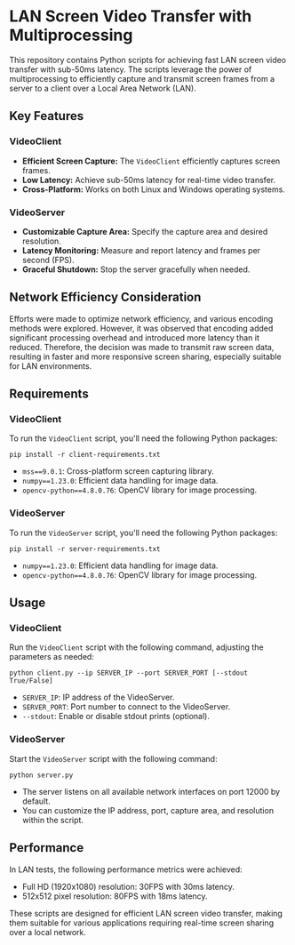 # LAN Screen Video Transfer with Multiprocessing

This repository contains Python scripts for achieving fast LAN screen video transfer with sub-50ms latency. The scripts leverage the power of multiprocessing to efficiently capture and transmit screen frames from a server to a client over a Local Area Network (LAN).

## Key Features

### VideoClient

-   **Efficient Screen Capture:** The `VideoClient` efficiently captures screen frames.
-   **Low Latency:** Achieve sub-50ms latency for real-time video transfer.
-   **Cross-Platform:** Works on both Linux and Windows operating systems.

### VideoServer

-   **Customizable Capture Area:** Specify the capture area and desired resolution.
-   **Latency Monitoring:** Measure and report latency and frames per second (FPS).
-   **Graceful Shutdown:** Stop the server gracefully when needed.

## Network Efficiency Consideration

Efforts were made to optimize network efficiency, and various encoding methods were explored. However, it was observed that encoding added significant processing overhead and introduced more latency than it reduced. Therefore, the decision was made to transmit raw screen data, resulting in faster and more responsive screen sharing, especially suitable for LAN environments.

## Requirements

### VideoClient

To run the `VideoClient` script, you'll need the following Python packages:

```shell
pip install -r client-requirements.txt
```

-   `mss==9.0.1`: Cross-platform screen capturing library.
-   `numpy==1.23.0`: Efficient data handling for image data.
-   `opencv-python==4.8.0.76`: OpenCV library for image processing.

### VideoServer

To run the `VideoServer` script, you'll need the following Python packages:

```
pip install -r server-requirements.txt
```

-   `numpy==1.23.0`: Efficient data handling for image data.
-   `opencv-python==4.8.0.76`: OpenCV library for image processing.

## Usage

### VideoClient

Run the `VideoClient` script with the following command, adjusting the parameters as needed:

```
python client.py --ip SERVER_IP --port SERVER_PORT [--stdout True/False]
```

-   `SERVER_IP`: IP address of the VideoServer.
-   `SERVER_PORT`: Port number to connect to the VideoServer.
-   `--stdout`: Enable or disable stdout prints (optional).

### VideoServer

Start the `VideoServer` script with the following command:

```
python server.py
```

-   The server listens on all available network interfaces on port 12000 by default.
-   You can customize the IP address, port, capture area, and resolution within the script.

## Performance

In LAN tests, the following performance metrics were achieved:

-   Full HD (1920x1080) resolution: 30FPS with 30ms latency.
-   512x512 pixel resolution: 80FPS with 18ms latency.

These scripts are designed for efficient LAN screen video transfer, making them suitable for various applications requiring real-time screen sharing over a local network.

